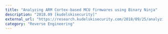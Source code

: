 ```yaml
---
title: "Analyzing ARM Cortex-based MCU firmwares using Binary Ninja"
description: "2018.09 [kudelskisecurity]"
external_url: "https://research.kudelskisecurity.com/2018/09/25/analyzing-arm-cortex-based-mcu-firmwares-using-binary-ninja/"
category: "Reverse Engineering"
---
```

